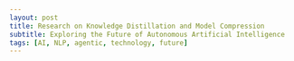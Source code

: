```yaml
---
layout: post
title: Research on Knowledge Distillation and Model Compression
subtitle: Exploring the Future of Autonomous Artificial Intelligence
tags: [AI, NLP, agentic, technology, future]
---
```

